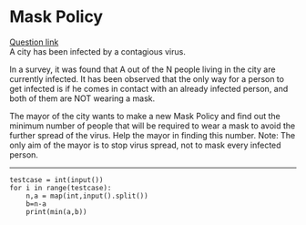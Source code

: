 <h1>Mask Policy</h1>
<a href="https://www.codechef.com/practice/course/1-star-difficulty-problems/DIFF1200/problems/MASKPOL">Question link</a>

<div>
A city has been infected by a contagious virus.
  
In a survey, it was found that A out of the N people living in the city are currently infected. It has been observed that the only way for a person to get infected is if he comes in contact with an already infected person, and both of them are NOT wearing a mask.

The mayor of the city wants to make a new Mask Policy and find out the minimum number of people that will be required to wear a mask to avoid the further spread of the virus. Help the mayor in finding this number.
Note: The only aim of the mayor is to stop virus spread, not to mask every infected person.
</div>

<hr>

```
testcase = int(input())
for i in range(testcase):
    n,a = map(int,input().split())
    b=n-a
    print(min(a,b))
```
